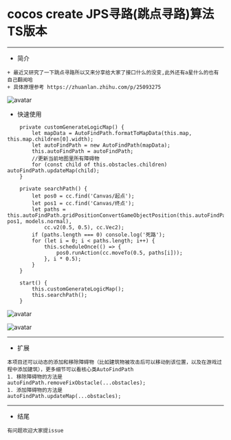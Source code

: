 # cocos create JPS寻路(跳点寻路)算法TS版本
***
- 简介
```$xslt
+ 最近又研究了一下跳点寻路所以又来分享给大家了接口什么的没变,此外还有a星什么的也有自己翻阅哈
+ 具体原理参考 https://zhuanlan.zhihu.com/p/25093275
```
![avatar](https://github.com/microcisco/astartForTS/blob/master/563.gif)


- 快速使用
```$xslt
    private customGenerateLogicMap() {
        let mapData = AutoFindPath.formatToMapData(this.map, this.map.children[0].width);
        let autoFindPath = new AutoFindPath(mapData);
        this.autoFindPath = autoFindPath;
        //更新当前地图里所有障碍物
        for (const child of this.obstacles.children) autoFindPath.updateMap(child);
    }

    private searchPath() {
        let pos0 = cc.find('Canvas/起点');
        let pos1 = cc.find('Canvas/终点');
        let paths = this.autoFindPath.gridPositionConvertGameObjectPosition(this.autoFindPath.findGridPath(pos0, pos1, models.normal),
            cc.v2(0.5, 0.5), cc.Vec2);
        if (paths.length === 0) console.log('死路');
        for (let i = 0; i < paths.length; i++) {
            this.scheduleOnce(() => {
                pos0.runAction(cc.moveTo(0.5, paths[i]));
            }, i * 0.5);
        }
    }

    start() {
        this.customGenerateLogicMap();
        this.searchPath();
    }
```
![avatar](https://github.com/microcisco/astartForTS/blob/master/1.png)


![avatar](https://github.com/microcisco/astartForTS/blob/master/2.png)


---
- 扩展
```$xslt
本项目还可以动态的添加和移除障碍物（比如建筑物被攻击后可以移动到该位置，以及在游戏过程中添加建筑），更多细节可以看核心类AutoFindPath
1. 移除障碍物的方法是
autoFindPath.removeFixObstacle(...obstacles);
1. 添加障碍物的方法是
autoFindPath.updateMap(...obstacles);
```
---
- 结尾
```$xslt
有问题欢迎大家提issue
```
